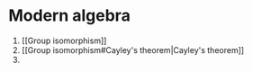 # Modern algebra
1. [[Group isomorphism]]
2. [[Group isomorphism#Cayley's theorem|Cayley's theorem]]
3. 